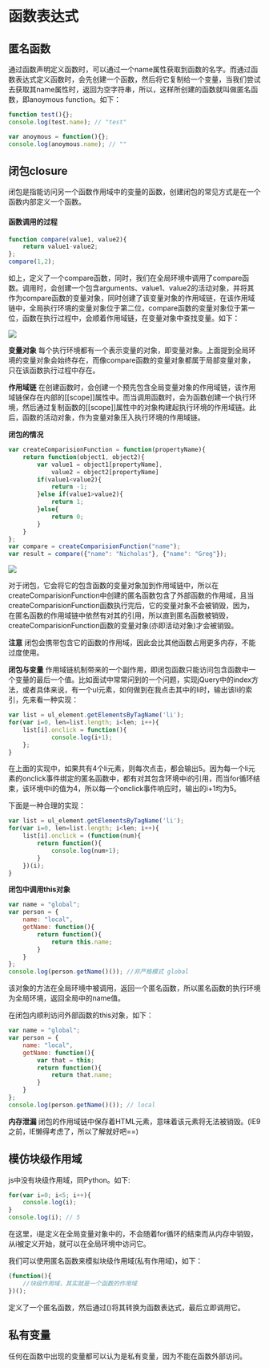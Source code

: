 # 函数表达式

## 匿名函数
通过函数声明定义函数时，可以通过一个name属性获取到函数的名字。而通过函数表达式定义函数时，会先创建一个函数，然后将它复制给一个变量，当我们尝试去获取其name属性时，返回为空字符串，所以，这样所创建的函数就叫做匿名函数，即anoymous function。如下：
```js
function test(){};
console.log(test.name); // "test"

var anoymous = function(){};
console.log(anoymous.name); // ""
```
## 闭包closure
闭包是指能访问另一个函数作用域中的变量的函数，创建闭包的常见方式是在一个函数内部定义一个函数。
#### 函数调用的过程
```js
function compare(value1, value2){
    return value1-value2;
};
compare(1,2);
```
如上，定义了一个compare函数，同时，我们在全局环境中调用了compare函数。调用时，会创建一个包含arguments、value1、value2的活动对象，并将其作为compare函数的变量对象，同时创建了该变量对象的作用域链，在该作用域链中，全局执行环境的变量对象位于第二位，compare函数的变量对象位于第一位，函数在执行过程中，会顺着作用域链，在变量对象中查找变量。如下：

![](http://7xlzgd.com1.z0.glb.clouddn.com/closure_1)

**变量对象**
每个执行环境都有一个表示变量的对象，即变量对象。上面提到全局环境的变量对象会始终存在，而像compare函数的变量对象都属于局部变量对象，只在该函数执行过程中存在。

**作用域链**
在创建函数时，会创建一个预先包含全局变量对象的作用域链，该作用域链保存在内部的[[scope]]属性中。而当调用函数时，会为函数创建一个执行环境，然后通过复制函数的[[scope]]属性中的对象构建起执行环境的作用域链。此后，函数的活动对象，作为变量对象压入执行环境的作用域链。

**闭包的情况**
```js
var createComparisionFunction = function(propertyName){
    return function(object1, object2){
        var value1 = object1[propertyName],
            value2 = object2[propertyName]
        if(value1<value2){
            return -1;
        }else if(value1>value2){
            return 1;
        }else{
            return 0;
        }
    }
};
var compare = createComparisionFunction("name");
var result = compare({"name": "Nicholas"}, {"name": "Greg"});
```
![](http://7xlzgd.com1.z0.glb.clouddn.com/closure_2)

对于闭包，它会将它的包含函数的变量对象加到作用域链中，所以在createComparisionFunction中创建的匿名函数包含了外部函数的作用域，且当createComparisionFunction函数执行完后，它的变量对象不会被销毁，因为，在匿名函数的作用域链中依然有对其的引用，所以直到匿名函数被销毁，createComparisionFunction函数的变量对象(亦即活动对象)才会被销毁。

**注意**
闭包会携带包含它的函数的作用域，因此会比其他函数占用更多内存，不能过度使用。

**闭包与变量**
作用域链机制带来的一个副作用，即闭包函数只能访问包含函数中一个变量的最后一个值。比如面试中常常问到的一个问题，实现jQuery中的index方法，或者具体来说，有一个ul元素，如何做到在我点击其中的li时，输出该li的索引，先来看一种实现：
```js
var list = ul_element.getElementsByTagName('li');
for(var i=0, len=list.length; i<len; i++){
    list[i].onclick = function(){
            console.log(i+1);
    };
}
```
在上面的实现中，如果共有4个li元素，则每次点击，都会输出5。因为每一个li元素的onclick事件绑定的匿名函数中，都有对其包含环境中i的引用，而当for循环结束，该环境中i的值为4，所以每一个onclick事件响应时，输出的i+1均为5。

下面是一种合理的实现：
```js
var list = ul_element.getElementsByTagName('li');
for(var i=0, len=list.length; i<len; i++){
    list[i].onclick = (function(num){
        return function(){
            console.log(num+1);
        }
    })(i);
}
```
**闭包中调用this对象**
```js
var name = "global";
var person = {
    name: "local",
    getName: function(){
        return function(){
            return this.name;
        }
    }
};
console.log(person.getName()()); //非严格模式 global
```
该对象的方法在全局环境中被调用，返回一个匿名函数，所以匿名函数的执行环境为全局环境，返回全局中的name值。

在闭包内顺利访问外部函数的this对象，如下：
```js
var name = "global";
var person = {
    name: "local",
    getName: function(){
        var that = this;
        return function(){
            return that.name;
        }
    }
};
console.log(person.getName()()); // local
```
**内存泄漏**
闭包的作用域链中保存着HTML元素，意味着该元素将无法被销毁。(IE9之前，IE懒得考虑了，所以了解就好吧==)

## 模仿块级作用域
js中没有块级作用域，同Python。如下:
```js
for(var i=0; i<5; i++){
    console.log(i);
}
console.log(i); // 5
```
在这里，i是定义在全局变量对象中的，不会随着for循环的结束而从内存中销毁，从i被定义开始，就可以在全局环境中访问它。

我们可以使用匿名函数来模拟块级作用域(私有作用域)，如下：
```js
(function(){
    //块级作用域，其实就是一个函数的作用域
})();
```
定义了一个匿名函数，然后通过()将其转换为函数表达式，最后立即调用它。
## 私有变量
任何在函数中出现的变量都可以认为是私有变量，因为不能在函数外部访问。



